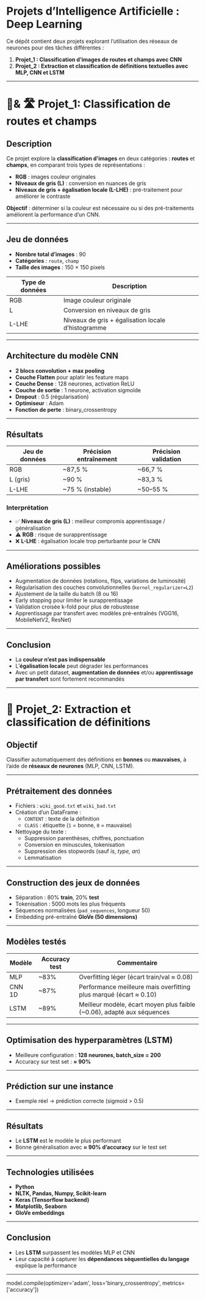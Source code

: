 #                  Projets d’Intelligence Artificielle : Deep Learning 

Ce dépôt contient deux projets explorant l’utilisation des réseaux de neurones pour des tâches différentes :  
 
1. **Projet_1 : Classification d’images de routes et champs avec CNN**  
2. **Projet_2 : Extraction et classification de définitions textuelles avec MLP, CNN et LSTM**   

---

# 🌾& 🛣️ Projet_1: Classification de routes et champs

## Description
Ce projet explore la **classification d’images** en deux catégories : **routes** et **champs**, en comparant trois types de représentations :  

- **RGB** : images couleur originales  
- **Niveaux de gris (L)** : conversion en nuances de gris  
- **Niveaux de gris + égalisation locale (L-LHE)** : pré-traitement pour améliorer le contraste  

**Objectif** : déterminer si la couleur est nécessaire ou si des pré-traitements améliorent la performance d’un CNN.

---

## Jeu de données
- **Nombre total d’images** : 90  
- **Catégories** : `route`, `champ`  
- **Taille des images** : 150 × 150 pixels  

| Type de données | Description |
|-----------------|------------|
| RGB             | Image couleur originale |
| L               | Conversion en niveaux de gris |
| L-LHE           | Niveaux de gris + égalisation locale d’histogramme |

---

## Architecture du modèle CNN
- **2 blocs convolution + max pooling**  
- **Couche Flatten** pour aplatir les feature maps  
- **Couche Dense** : 128 neurones, activation ReLU  
- **Couche de sortie** : 1 neurone, activation sigmoïde  
- **Dropout** : 0.5 (régularisation)  
- **Optimiseur** : Adam  
- **Fonction de perte** : binary_crossentropy  

---

## Résultats

| Jeu de données | Précision entraînement | Précision validation |
|----------------|------------------------|---------------------|
| RGB            | ~87,5 %               | ~66,7 %             |
| L (gris)       | ~90 %                 | ~83,3 %             |
| L-LHE          | ~75 % (instable)      | ~50–55 %            |

### Interprétation
- ✅ **Niveaux de gris (L)** : meilleur compromis apprentissage / généralisation  
- ⚠️ **RGB** : risque de surapprentissage  
- ❌ **L-LHE** : égalisation locale trop perturbante pour le CNN  

---

## Améliorations possibles
- Augmentation de données (rotations, flips, variations de luminosité)  
- Régularisation des couches convolutionnelles (`kernel_regularizer=L2`)  
- Ajustement de la taille du batch (8 ou 16)  
- Early stopping pour limiter le surapprentissage  
- Validation croisée k-fold pour plus de robustesse  
- Apprentissage par transfert avec modèles pré-entraînés (VGG16, MobileNetV2, ResNet)  

---

## Conclusion
- La **couleur n’est pas indispensable**  
- L’**égalisation locale** peut dégrader les performances  
- Avec un petit dataset, **augmentation de données** et/ou **apprentissage par transfert** sont fortement recommandés  

---

# 📄 Projet_2: Extraction et classification de définitions

## Objectif
Classifier automatiquement des définitions en **bonnes** ou **mauvaises**, à l’aide de **réseaux de neurones** (MLP, CNN, LSTM).

---

## Prétraitement des données
- Fichiers : `wiki_good.txt` et `wiki_bad.txt`  
- Création d’un DataFrame :  
  - `CONTENT` : texte de la définition  
  - `CLASS` : étiquette (`1` = bonne, `0` = mauvaise)  
- Nettoyage du texte :  
  - Suppression parenthèses, chiffres, ponctuation  
  - Conversion en minuscules, tokenisation  
  - Suppression des stopwords (sauf *is, type, an*)  
  - Lemmatisation  

---

## Construction des jeux de données
- Séparation : 80% **train**, 20% **test**  
- Tokenisation : 5000 mots les plus fréquents  
- Séquences normalisées (`pad_sequences`, longueur 50)  
- Embedding pré-entraîné **GloVe (50 dimensions)**  

---

## Modèles testés

| Modèle | Accuracy test | Commentaire |
|--------|---------------|------------|
| MLP    | ~83%          | Overfitting léger (écart train/val ≈ 0.08) |
| CNN 1D | ~87%          | Performance meilleure mais overfitting plus marqué (écart ≈ 0.10) |
| LSTM   | ~89%          | Meilleur modèle, écart moyen plus faible (~0.06), adapté aux séquences |

---

## Optimisation des hyperparamètres (LSTM)
- Meilleure configuration : **128 neurones, batch_size = 200**  
- Accuracy sur test set : **≈ 90%**

---

## Prédiction sur une instance
- Exemple réel → prédiction correcte (sigmoid > 0.5)  

---

## Résultats
- Le **LSTM** est le modèle le plus performant  
- Bonne généralisation avec **≈ 90% d’accuracy** sur le test set  

---

## Technologies utilisées
- **Python**  
- **NLTK, Pandas, Numpy, Scikit-learn**  
- **Keras (Tensorflow backend)**  
- **Matplotlib, Seaborn**  
- **GloVe embeddings**  

---

## Conclusion
- Les **LSTM** surpassent les modèles MLP et CNN  
- Leur capacité à capturer les **dépendances séquentielles du langage** explique la performance  

---
model.compile(optimizer='adam', loss='binary_crossentropy', metrics=['accuracy'])

